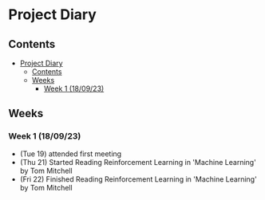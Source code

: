 # Project Diary

## Contents
- [Project Diary](#project-diary)
  - [Contents](#contents)
  - [Weeks](#weeks)
    - [Week 1 (18/09/23)](#week-1-180923)


## Weeks

### Week 1 (18/09/23)

 - (Tue 19) attended first meeting 
 - (Thu 21) Started Reading Reinforcement Learning in 'Machine Learning' by Tom Mitchell
 - (Fri 22) Finished Reading Reinforcement Learning in 'Machine Learning' by Tom Mitchell
